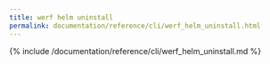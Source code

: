 ```yaml
---
title: werf helm uninstall
permalink: documentation/reference/cli/werf_helm_uninstall.html
---
```


{% include /documentation/reference/cli/werf_helm_uninstall.md %}
